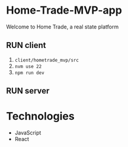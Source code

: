 # Home-Trade-MVP-app
Welcome to Home Trade, a real state platform

## RUN client
1. `client/hometrade_mvp/src`
2. `nvm use 22`
3. `npm run dev`

## RUN server

# Technologies
- JavaScript
- React